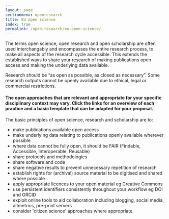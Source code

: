 ```yaml
---
layout: page
sectionmenu: openresearch
title: EU open science
index: true
permalink: /open-research/eu-open-science/
---
```


The terms open science, open research and open scholarship are often used interchangably and encompasses the entire research process, to make all aspects of the research cycle accessible. This extends the established ways to share your research of making publications open access and making the underlying data available.

Research should be “as open as possible, as closed as necessary”. Some research outputs cannot be openly available due to ethical, legal or commercial restrictions.

#### The open approaches that are relevant and appropriate for your specific disciplinary context may vary. Click the links for an overview of each practice and a basic template that can be adapted for your proposal.

The basic principles of open science, research and scholarship are to:

* make publications available open access
* make underlying data relating to publications openly available wherever possible
* where data cannot be fully open, it should be FAIR (Findable, Accessible, Interoperable, Reusable)
* share protocols and methodologies
* share software and code
* share negative results to prevent unnecessary repetition of research
* establish rights for (archival) source material to be digitised and shared where possible
* apply appropriate licences to your open material eg Creative Commons
* use persistent identifiers consistently throughout your workflow eg DOI and ORCID
* exploit online tools to aid collaboration including blogging, social media, altmetrics, pre-print servers
* consider 'citizen science' approaches where appropriate.
